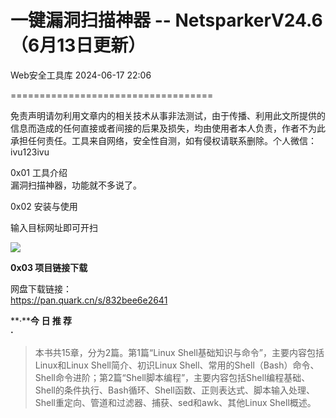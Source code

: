 #  一键漏洞扫描神器 -- NetsparkerV24.6（6月13日更新）   
 Web安全工具库   2024-06-17 22:06  
  
===================================  
  
免责声明请勿利用文章内的相关技术从事非法测试，由于传播、利用此文所提供的信息而造成的任何直接或者间接的后果及损失，均由使用者本人负责，作者不为此承担任何责任。工具来自网络，安全性自测，如有侵权请联系删除。个人微信：ivu123ivu  
  
0x01 工具介绍  
漏洞扫描神器，功能就不多说了。  
  
0x02 安装与使用  
  
输入目标网址即可开扫  
  
![](https://mmbiz.qpic.cn/sz_mmbiz_png/8H1dCzib3Uibusf1rnpNHicOV32ejgyjMVYlsEbUtlaVmXZoOJ9sljS4thznLGXgsMSyegCMmHQxmPBDQR3WzLRuw/640?wx_fmt=png&from=appmsg "")  
  
**0x03 项目链接下载**  
  
网盘下载链接：  
https://pan.quark.cn/s/832bee6e2641  
  
  
  
**·****今 日 推 荐**  
**·**  
  
> 本书共15章，分为2篇。第1篇“Linux Shell基础知识与命令”，主要内容包括Linux和Linux Shell简介、初识Linux Shell、常用的Shell（Bash）命令、Shell命令进阶；第2篇“Shell脚本编程”，主要内容包括Shell编程基础、Shell的条件执行、Bash循环、Shell函数、正则表达式、脚本输入处理、Shell重定向、管道和过滤器、捕获、sed和awk、其他Linux Shell概述。  
  
  
  
